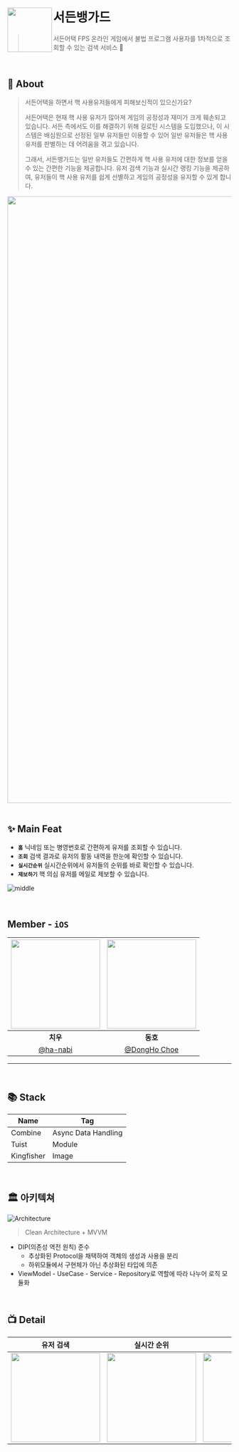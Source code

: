 # 서든뱅가드 <img src="https://github.com/user-attachments/assets/d39259d1-28f6-446e-8e06-1b90d82810ec" align=left width=100>

> 서든어택 FPS 온라인 게임에서 불법 프로그램 사용자를 1차적으로 조회할 수 있는 검색 서비스 💊

<br />

## 💭 About

> 서든어택을 하면서 핵 사용유저들에게 피해보신적이 있으신가요?
>
>서든어택은 현재 핵 사용 유저가 많아져 게임의 공정성과 재미가 크게 훼손되고 있습니다.
> 서든 측에서도 이를 해결하기 위해 길로틴 시스템을 도입했으나, 이 시스템은 배심원으로 선정된 일부 유저들만 이용할 수 있어 일반 유저들은 핵 사용 유저를 판별하는 데 어려움을 겪고 있습니다.
>
>그래서, 서든뱅가드는 일반 유저들도 간편하게 핵 사용 유저에 대한 정보를 얻을 수 있는 간편한 기능을 제공합니다.
>유저 검색 기능과 실시간 랭킹 기능을 제공하여, 유저들이 핵 사용 유저를 쉽게 선별하고 게임의 공정성을 유지할 수 있게 합니다.

<img src="https://github.com/user-attachments/assets/6beb7998-0c37-412e-a47f-ec129fe34116" width=1363>

<br />
<br />

## ✨ Main Feat

- **`홈`** 
닉네임 또는 병영번호로 간편하게 유저를 조회할 수 있습니다.
- **`조회`** 
검색 결과로 유저의 활동 내역을 한눈에 확인할 수 있습니다.
- **`실시간순위`**
실시간순위에서 유저들의 순위를 바로 확인할 수 있습니다.
- **`제보하기`** 
핵 의심 유저를 메일로 제보할 수 있습니다.

![middle](https://github.com/user-attachments/assets/746d3afb-5fab-4ff7-abd8-30221c2a0f09)


<br />

## Member - `iOS`

|<img src="https://avatars.githubusercontent.com/u/112779139?v=4" width=200>|<img src="https://avatars.githubusercontent.com/u/37105602?v=4" width=200>|
|:--:|:--:|
|**치우**|**동호**|
|[@ha-nabi](https://github.com/ha-nabi)|[@DongHo Choe](https://github.com/hamfan524)|
---

<br />

## 📚 Stack

| Name | Tag |
| --- | --- |
| Combine | Async Data Handling |
| Tuist | Module |
| Kingfisher | Image |

<br />

## 🏛️ 아키텍쳐

![Architecture](https://github.com/user-attachments/assets/7a2942e2-e4da-4479-a200-17ac7932683f)

> Clean Architecture + MVVM

- DIP(의존성 역전 원칙) 준수
  - 추상화된 Protocol을 채택하여 객체의 생성과 사용을 분리
  - 하위모듈에서 구현체가 아닌 추상화된 타입에 의존
- ViewModel - UseCase - Service - Repository로 역할에 따라 나누어 로직 모듈화

<br />

## 📺 Detail

| 유저 검색 | 실시간 순위 | 제보하기 |
| --- | --- | --- |
| <img src="https://github.com/user-attachments/assets/6bd77123-8df0-48fe-afef-7381a9e3d962" width="200"/> | <img src="https://github.com/user-attachments/assets/02e366e1-6860-4062-8a1f-2f093755d99d" width="200"/> | <img src="https://github.com/user-attachments/assets/e6386179-f490-4ec1-b719-5392315b7d4c" width="200"/> |

<br />








